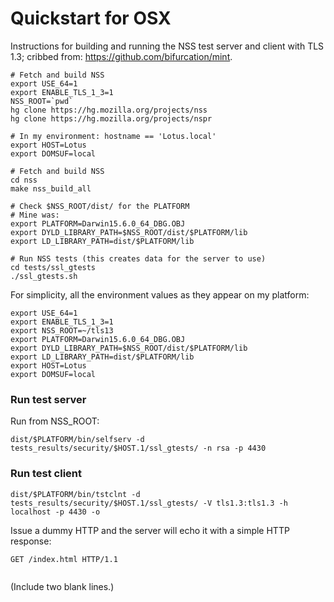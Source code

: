 # Quickstart for OSX

Instructions for building and running the NSS test server and client with TLS 1.3; cribbed from: https://github.com/bifurcation/mint.

```
# Fetch and build NSS
export USE_64=1
export ENABLE_TLS_1_3=1
NSS_ROOT=`pwd`
hg clone https://hg.mozilla.org/projects/nss
hg clone https://hg.mozilla.org/projects/nspr

# In my environment: hostname == 'Lotus.local'
export HOST=Lotus
export DOMSUF=local

# Fetch and build NSS
cd nss
make nss_build_all

# Check $NSS_ROOT/dist/ for the PLATFORM
# Mine was: 
export PLATFORM=Darwin15.6.0_64_DBG.OBJ
export DYLD_LIBRARY_PATH=$NSS_ROOT/dist/$PLATFORM/lib
export LD_LIBRARY_PATH=dist/$PLATFORM/lib

# Run NSS tests (this creates data for the server to use)
cd tests/ssl_gtests
./ssl_gtests.sh
```

For simplicity, all the environment values as they appear on my platform:
```
export USE_64=1
export ENABLE_TLS_1_3=1
export NSS_ROOT=~/tls13
export PLATFORM=Darwin15.6.0_64_DBG.OBJ
export DYLD_LIBRARY_PATH=$NSS_ROOT/dist/$PLATFORM/lib
export LD_LIBRARY_PATH=dist/$PLATFORM/lib
export HOST=Lotus
export DOMSUF=local
```

### Run test server
Run from NSS_ROOT:
```
dist/$PLATFORM/bin/selfserv -d tests_results/security/$HOST.1/ssl_gtests/ -n rsa -p 4430
```

### Run test client
```
dist/$PLATFORM/bin/tstclnt -d tests_results/security/$HOST.1/ssl_gtests/ -V tls1.3:tls1.3 -h localhost -p 4430 -o
```

Issue a dummy HTTP and the server will echo it with a simple HTTP response:
```
GET /index.html HTTP/1.1


```
(Include two blank lines.)
